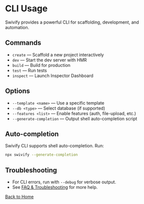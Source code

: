 # CLI Usage

Swivify provides a powerful CLI for scaffolding, development, and automation.

## Commands

- `create` — Scaffold a new project interactively
- `dev` — Start the dev server with HMR
- `build` — Build for production
- `test` — Run tests
- `inspect` — Launch Inspector Dashboard

## Options

- `--template <name>` — Use a specific template
- `--db <type>` — Select database (if supported)
- `--features <list>` — Enable features (auth, file-upload, etc.)
- `--generate-completion` — Output shell auto-completion script

## Auto-completion

Swivify CLI supports shell auto-completion. Run:

```sh
npx swivify --generate-completion
```

## Troubleshooting

- For CLI errors, run with `--debug` for verbose output.
- See [FAQ & Troubleshooting](/guide/faq) for more help.

[Back to Home](/)
